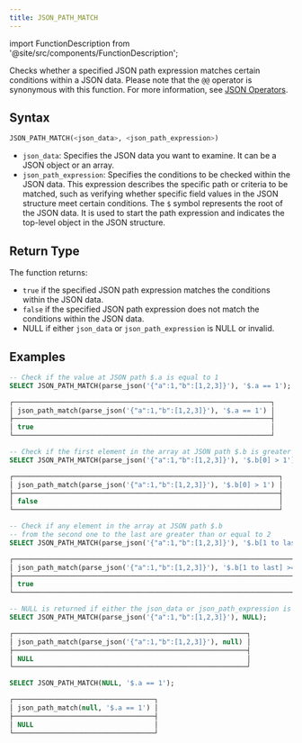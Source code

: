 ```yaml
---
title: JSON_PATH_MATCH
---
```

import FunctionDescription from '@site/src/components/FunctionDescription';

<FunctionDescription description="Introduced or updated: v1.2.241"/>

Checks whether a specified JSON path expression matches certain conditions within a JSON data. Please note that the `@@` operator is synonymous with this function. For more information, see [JSON Operators](../../../10-sql-commands/30-query-operators/index.md).

## Syntax

```sql
JSON_PATH_MATCH(<json_data>, <json_path_expression>)
```

- `json_data`: Specifies the JSON data you want to examine. It can be a JSON object or an array.
- `json_path_expression`: Specifies the conditions to be checked within the JSON data. This expression describes the specific path or criteria to be matched, such as verifying whether specific field values in the JSON structure meet certain conditions. The `$` symbol represents the root of the JSON data. It is used to start the path expression and indicates the top-level object in the JSON structure.

## Return Type

The function returns:

- `true` if the specified JSON path expression matches the conditions within the JSON data.
- `false` if the specified JSON path expression does not match the conditions within the JSON data.
- NULL if either `json_data` or `json_path_expression` is NULL or invalid.

## Examples

```sql
-- Check if the value at JSON path $.a is equal to 1
SELECT JSON_PATH_MATCH(parse_json('{"a":1,"b":[1,2,3]}'), '$.a == 1');

┌────────────────────────────────────────────────────────────────┐
│ json_path_match(parse_json('{"a":1,"b":[1,2,3]}'), '$.a == 1') │
├────────────────────────────────────────────────────────────────┤
│ true                                                           │
└────────────────────────────────────────────────────────────────┘

-- Check if the first element in the array at JSON path $.b is greater than 1
SELECT JSON_PATH_MATCH(parse_json('{"a":1,"b":[1,2,3]}'), '$.b[0] > 1');

┌──────────────────────────────────────────────────────────────────┐
│ json_path_match(parse_json('{"a":1,"b":[1,2,3]}'), '$.b[0] > 1') │
├──────────────────────────────────────────────────────────────────┤
│ false                                                            │
└──────────────────────────────────────────────────────────────────┘

-- Check if any element in the array at JSON path $.b
-- from the second one to the last are greater than or equal to 2
SELECT JSON_PATH_MATCH(parse_json('{"a":1,"b":[1,2,3]}'), '$.b[1 to last] >= 2');

┌───────────────────────────────────────────────────────────────────────────┐
│ json_path_match(parse_json('{"a":1,"b":[1,2,3]}'), '$.b[1 to last] >= 2') │
├───────────────────────────────────────────────────────────────────────────┤
│ true                                                                      │
└───────────────────────────────────────────────────────────────────────────┘

-- NULL is returned if either the json_data or json_path_expression is NULL or invalid.
SELECT JSON_PATH_MATCH(parse_json('{"a":1,"b":[1,2,3]}'), NULL);

┌──────────────────────────────────────────────────────────┐
│ json_path_match(parse_json('{"a":1,"b":[1,2,3]}'), null) │
├──────────────────────────────────────────────────────────┤
│ NULL                                                     │
└──────────────────────────────────────────────────────────┘

SELECT JSON_PATH_MATCH(NULL, '$.a == 1');

┌───────────────────────────────────┐
│ json_path_match(null, '$.a == 1') │
├───────────────────────────────────┤
│ NULL                              │
└───────────────────────────────────┘
```